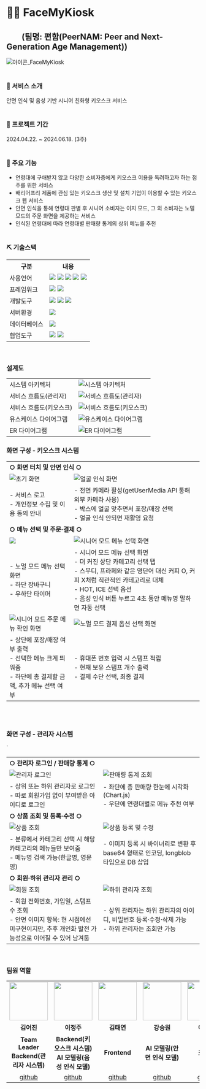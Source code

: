 # 🧑‍🦳 FaceMyKiosk
## &nbsp;&nbsp;&nbsp;&nbsp;&nbsp;&nbsp;&nbsp;&nbsp;(팀명: 편함(PeerNAM: Peer and Next-Generation Age Management))
![아이콘_FaceMyKiosk](https://github.com/2024-SMHRD-KDT-BigData-20/KioskProject/assets/148893093/d36494ca-fb10-4010-81c3-70cb0a68f958)
<br><br>

### 📌 서비스 소개
안면 인식 및 음성 기반 시니어 친화형 키오스크 서비스
<br><br>

### 📅 프로젝트 기간
2024.04.22. ~ 2024.06.18. (3주)
<br><br>

### 🔧 주요 기능
* 연령대에 구애받지 않고 다양한 소비자층에게 키오스크 이용을 독려하고자 하는 점주를 위한 서비스
* 배리어프리 제품에 관심 있는 키오스크 생산 및 설치 기업이 이용할 수 있는 키오스크 웹 서비스
* 안면 인식을 통해 연령대 판별 후 시니어 소비자는 이지 모드, 그 외 소비자는 노멀 모드의 주문 화면을 제공하는 서비스
* 인식된 연령대에 따라 연령대별 판매량 통계의 상위 메뉴를 추천
<br><br>

### ⛏ 기술스택
<table>
    <tr>
        <th>구분</th>
        <th>내용</th>
    </tr>
    <tr>
        <td>사용언어</td>
        <td>
            <img src="https://img.shields.io/badge/java-007396?style=flat-square&logo=java&logoColor=white"/>
            <img src="https://img.shields.io/badge/Python-3776AB?style=flat-square&logo=Python&logoColor=white"/>
            <img src="https://img.shields.io/badge/HTML5-E34F26?style=flat-square&logo=html5&logoColor=white"/>
            <img src="https://img.shields.io/badge/CSS3-1572B6?style=flat-square&logo=css3&logoColor=white"/>
            <img src="https://img.shields.io/badge/JavaScript-F7DF1E?style=flat-square&logo=javascript&logoColor=black"/>
        </td>
    </tr>
    <tr>
        <td>프레임워크</td>
        <td>
            <img src="https://img.shields.io/badge/Flask-000000?style=flat-square&logo=flask&logoColor=white"/>
            <img src="https://img.shields.io/badge/Spring-6DB33F?style=flat-square&logo=Spring&logoColor=white"/>
        </td>
    </tr>
    <tr>
        <td>개발도구</td>
        <td>
            <img src="https://img.shields.io/badge/Eclipse-2C2255?style=for-the-badge&logo=Eclipse&logoColor=white"/>
            <img src="https://img.shields.io/badge/PyCharm-000000?style=flat-square&logo=PyCharm&logoColor=white"/>
            <img src="https://img.shields.io/badge/Visual Studio Code-007ACC?style=flat-square&logo=Visual Studio Code&logoColor=white"/>
        </td>
    </tr>
    <tr>
        <td>서버환경</td>
        <td>
            <img src="https://img.shields.io/badge/Visual Studio Code-007ACC?style=flat-square&logo=Visual Studio Code&logoColor=white"/>
        </td>
    </tr>
    <tr>
        <td>데이터베이스</td>
        <td>
            <img src="https://img.shields.io/badge/MySQL-4479A1?style=flat-square&logo=MySQL&logoColor=white"/>
        </td>
    </tr>
    <tr>
        <td>협업도구</td>
        <td>
            <img src="https://img.shields.io/badge/Git-F05032?style=flat-square&logo=git&logoColor=white"/>
            <img src="https://img.shields.io/badge/GitHub-181717?style=flat-square&logo=GitHub&logoColor=white"/>
        </td>
    </tr>
</table>
<br>

### 설계도
<table>
    <tr>
        <td>시스템 아키텍처</td>
        <td>
            <img src="https://github.com/2024-SMHRD-KDT-BigData-20/KioskProject/assets/148893093/14a2610d-8540-45cc-8b55-5ddbe20bfb80" alt="시스템 아키텍처">
        </td>
    </tr>
    <tr>
        <td>서비스 흐름도(관리자)</td>
        <td>
            <img src="https://github.com/2024-SMHRD-KDT-BigData-20/KioskProject/assets/148893093/77e4d22f-f6d2-4b99-8d3d-bad6a504c224" alt="서비스 흐름도(관리자)">
        </td>
    </tr>
    <tr>
        <td>서비스 흐름도(키오스크)</td>
        <td>
            <img src="https://github.com/2024-SMHRD-KDT-BigData-20/KioskProject/assets/148893093/7f38536e-2c40-4884-b77a-2e41e33c6e10" alt="서비스 흐름도(키오스크)">
        </td>
    </tr>
    <tr>
        <td>유스케이스 다이어그램</td>
        <td>
            <img src="https://github.com/2024-SMHRD-KDT-BigData-20/KioskProject/assets/148893093/6642c15b-3a08-422b-8804-fc60242c2461" alt="유스케이스 다이어그램">
        </td>
    </tr>
    <tr>
        <td>ER 다이어그램</td>
        <td>
            <img src="https://github.com/2024-SMHRD-KDT-BigData-20/KioskProject/assets/148893093/769d752d-b28c-4ca8-bc6e-796e9a615e01)" alt="ER 다이어그램">
        </td>
    </tr>
</table>


### 화면 구성 - 키오스크 시스템
<table>
    <tr>
        <td colspan="2"><strong>○ 화면 터치 및 안면 인식 ○</strong></td>
    </tr>
    <tr>
        <td>
            <img src="https://github.com/2024-SMHRD-KDT-BigData-20/KioskProject/assets/148893093/9c3e61ce-3edc-4c0d-93a4-0e72031f0b3c" alt="초기 화면">
        </td>    
        <td>
            <img src="https://github.com/2024-SMHRD-KDT-BigData-20/KioskProject/assets/148893093/b71a4985-2e54-425f-9e6f-9220ddeb56bc" alt="얼굴 인식 화면">
        </td>
    </tr>
    <tr>
        <td>
            - 서비스 로고<br>
            - 개인정보 수집 및 이용 동의 안내
        </td>
        <td>
            - 전면 카메라 활성(getUserMedia API 통해 외부 카메라 사용)<br>
            - 박스에 얼굴 맞추면서 포장/매장 선택<br>
            - 얼굴 인식 안되면 재활영 요청
        </td>
    </tr>
    <tr>
        <td colspan="2"><strong>○ 메뉴 선택 및 주문·결제 ○</strong></td>
    </tr>
    <tr>
        <td>
             <img src="https://github.com/2024-SMHRD-KDT-BigData-20/KioskProject/assets/148893093/a4b20cef-308f-4e27-907c-b6f483f419e6 alt="노멀 모드 메뉴 선택 화면">
        </td>
        <td>
             <img src="https://github.com/2024-SMHRD-KDT-BigData-20/KioskProject/assets/148893093/4e37822d-d27d-4480-9a4c-f922007258cf" alt="시니어 모드 메뉴 선택 화면">
        </td>
    </tr>
    <tr>
        <td>
            - 노멀 모드 메뉴 선택 화면<br>
            - 하단 장바구니<br>
            - 우하단 타이머
        </td>
        <td>
            - 시니어 모드 메뉴 선택 화면<br>
            - 더 커진 상단 카테고리 선택 탭<br>
            - 스무디, 프라페와 같은 영단어 대신 커피 O, 커피 X처럼 직관적인 카테고리로 대체<br>
            - HOT, ICE 선택 옵션<br>
            - 음성 인식 버튼 누르고 4초 동안 메뉴명 말하면 자동 선택
        </td>
    </tr>
    <tr>
        <td>
             <img src="https://github.com/2024-SMHRD-KDT-BigData-20/KioskProject/assets/148893093/7a3270ba-f759-4906-a55c-25c3f69fb0c0" alt="시니어 모드 주문 메뉴 확인 화면">
        </td>
        <td>
             <img src="https://github.com/2024-SMHRD-KDT-BigData-20/KioskProject/assets/148893093/6cd33ebc-c4a3-4377-9b0a-0d8c600c654b" alt="노멀 모드 결제 옵션 선택 화면">
        </td>
    </tr>
    <tr>
        <td>
            - 상단에 포장/매장 여부 출력<br>
            - 선택한 메뉴 크게 띄워줌<br>
            - 하단에 총 결제할 금액, 추가 메뉴 선택 여부 
        </td>
        <td>
            - 휴대폰 번호 입력 시 스탬프 적립<br>
            - 현재 보유 스탬프 개수 출력<br>
            - 결제 수단 선택, 최종 결제
        </td>
    </tr>
</table>
<br><br>

### 화면 구성 - 관리자 시스템
<table>
    <tr>
        <td colspan="2"><strong>○ 관리자 로그인 / 판매량 통계 ○</strong></td>
    </tr>
    <tr>
        <td>
             <img src="https://github.com/2024-SMHRD-KDT-BigData-20/KioskProject/assets/148893093/7ec27281-74f5-444d-bdca-5dcb05e1a141" alt="관리자 로그인">
        </td>
        <td>
            <img src="https://github.com/2024-SMHRD-KDT-BigData-20/KioskProject/assets/148893093/3bd5181c-4a9f-4c20-a44a-c72179edfee9" alt="판매량 통계 조회">
        </td>
    </tr>
    <tr>
        <td>
            - 상위 또는 하위 관리자로 로그인<br>
            - 따로 회원가입 없이 부여받은 아이디로 로그인
        </td>
        <td>
            - 좌단에 총 판매량 한눈에 시각화(Chart.js)<br>
            - 우단에 연령대별로 메뉴 추천 여부
        </td>
    </tr>
    <tr>
        <td colspan="2"><strong>○ 상품 조회 및 등록·수정 ○</strong></td>
    </tr>
    <tr>
        <td>
            <img src="https://github.com/2024-SMHRD-KDT-BigData-20/KioskProject/assets/148893093/9ab2aec7-8363-44ac-829a-0fb96d63e757" alt="상품 조회">
        </td>
        <td>
            <img src="https://github.com/2024-SMHRD-KDT-BigData-20/KioskProject/assets/148893093/8dfba3fc-6f7b-41ff-b131-ba19d1a43814" alt="상품 등록 및 수정">
        </td>
    </tr>
    <tr>
        <td>
            - 분류에서 카테고리 선택 시 해당 카테고리의 메뉴들만 보여줌<br>
            - 메뉴명 검색 가능(한글명, 영문명)
        </td>
        <td>
            - 이미지 등록 시 바이너리로 변환 후 base64 형태로 인코딩, longblob 타입으로 DB 삽입
        </td>
    </tr>
    <tr>`
        <td colspan="2"><strong>○ 회원·하위 관리자 관리 ○</strong></td>
    </tr>
    <tr>
        <td>
            <img src="https://github.com/2024-SMHRD-KDT-BigData-20/KioskProject/assets/148893093/c102688d-f199-4100-9878-2433ea1aeae4" alt="회원 조회">
        </td>
         <td>
            <img src="https://github.com/2024-SMHRD-KDT-BigData-20/KioskProject/assets/148893093/69b788f7-46a3-4803-b381-3649fa179097" alt="하위 관리자 조회"
        </td>
    </tr>
    <tr>
        <td>
            - 회원 전화번호, 가입일, 스탬프 수 조회<br>
            - 안면 이미지 항목: 현 시점에선 미구현이지만, 추후 개인화 발전 가능성으로 이어질 수 있어 남겨둠
        </td>
        <td>
            - 상위 관리자는 하위 관리자의 아이디, 비밀번호 등록·수정·삭제 가능<br>
            - 하위 관리자는 조회만 가능
        </td>
    </tr>
</table>
<br>

### 팀원 역할

<table>
  <tr>
    <td align="center"><img src="https://item.kakaocdn.net/do/fd49574de6581aa2a91d82ff6adb6c0115b3f4e3c2033bfd702a321ec6eda72c" width="100" height="100"/></td>
    <td align="center"><img src="https://mb.ntdtv.kr/assets/uploads/2019/01/Screen-Shot-2019-01-08-at-4.31.55-PM-e1546932545978.png" width="100" height="100"/></td>
    <td align="center"><img src="https://mblogthumb-phinf.pstatic.net/20160127_177/krazymouse_1453865104404DjQIi_PNG/%C4%AB%C4%AB%BF%C0%C7%C1%B7%BB%C1%EE_%B6%F3%C0%CC%BE%F0.png?type=w2" width="100" height="100"/></td>
    <td align="center"><img src="https://i.pinimg.com/236x/ed/bb/53/edbb53d4f6dd710431c1140551404af9.jpg" width="100" height="100"/></td>
    <td align="center"><img src="https://pbs.twimg.com/media/B-n6uPYUUAAZSUx.png" width="100" height="100"/></td>
  </tr>
  <tr>
    <td align="center"><strong>김어진</strong></td>
    <td align="center"><strong>이정주</strong></td>
    <td align="center"><strong>김태연</strong></td>
    <td align="center"><strong>강승원</strong></td>
    <td align="center"><strong>이종명</strong></td>
  </tr>
  <tr>
    <td align="center"><b>Team Leader<br>Backend(관리자 시스템)</b></td>
    <td align="center"><b>Backend(키오스크 시스템)<br>AI 모델링(음성 인식 모델)</b></td>
    <td align="center"><b>Frontend</b></td>
    <td align="center"><b>AI 모델링(안면 인식 모델)</b></td>
    <td align="center"><b>크롤링</b></td>
  </tr>
  <tr>
    <td align="center"><a href="https://github.com/naomi-kim9" target='_blank'>github</a></td>
    <td align="center"><a href="https://github.com/lliillllI" target='_blank'>github</a></td>
    <td align="center"><a href="https://github.com/tttytytt" target='_blank'>github</a></td>
    <td align="center"><a href="https://github.com/kainsw" target='_blank'>github</a></td>
    <td align="center"><a href="https://github.com/yeejongmyung" target='_blank'>github</a></td>
  </tr>
</table>

